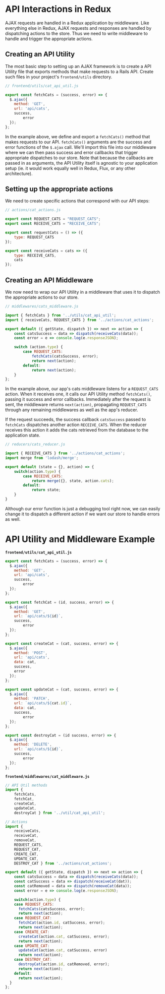 # API Interactions in Redux

AJAX requests are handled in a Redux application by middleware. Like everything
else in Redux, AJAX requests and responses are handled by dispatching actions to
the store. Thus we need to write middleware to handle and trigger the
appropriate actions.

## Creating an API Utility

The most basic step to setting up an AJAX framework is to create a API Utility
file that exports methods that make requests to a Rails API. Create
such files in your project's `frontend/utils` directory.

```js
// frontend/utils/cat_api_util.js

export const fetchCats = (success, error) => {
  $.ajax({
    method: 'GET',
    url: 'api/cats',
    success,
		error
  });
};
```

In the example above, we define and export a  `fetchCats()` method that makes
requests to our API. `fetchCats()` arguments are the success and error functions
of the `$.ajax` call. We'll import this file into our middleware where we can
then pass success and error callbacks that trigger appropriate dispatches to our
store. Note that because the callbacks are passed in as arguments, the API
Utility itself is agnostic to your application setup (ie. it would work equally
well in Redux, Flux, or any other architecture).

## Setting up the appropriate actions

We need to create specific actions that correspond with our API steps:

```js
// actions/cat_actions.js

export const REQUEST_CATS = "REQUEST_CATS";
export const RECEIVE_CATS = "RECEIVE_CATS";

export const requestCats = () => ({
	type: REQUEST_CATS
});

export const receiveCats = cats => ({
	type: RECEIVE_CATS,
	cats
});
```

## Creating an API Middleware

We now need to wrap our API Utility in a middleware that uses it to dispatch the
appropriate actions to our store.

```js
// middlewares/cats_middleware.js

import { fetchCats } from '../utils/cat_api_util';
import { receiveCats, REQUEST_CATS } from '../actions/cat_actions';

export default ({ getState, dispatch }) => next => action => {
	const catsSuccess = data => dispatch(receiveCats(data));
	const error = e => console.log(e.responseJSON);

	switch (action.type) {
		case REQUEST_CATS:
			fetchCats(catsSuccess, error);
			return next(action);
		default:
			return next(action);
	}
};
```

In the example above, our app's cats middleware listens for a `REQUEST_CATS`
action. When it receives one, it calls our API Utility method `fetchCats()`,
passing it success and error callbacks. Immediately after the request is sent,
the middleware returns `next(action)`, propagating `REQUEST_CATS` through any
remaining middlewares as well as the app's reducer.

If the request succeeds, the success callback `catsSuccess` passed to
`fetchCats` dispatches another action `RECEIVE_CATS`. When the reducer receives
this action it adds the cats retrieved from the database to the application
state.

```js
// reducers/cats_reducer.js

import { RECEIVE_CATS } from '../actions/cat_actions';
import merge from 'lodash/merge';

export default (state = {}, action) => {
	switch(action.type) {
		case RECEIVE_CATS:
			return merge({}, state, action.cats);
		default:
			return state;
	}
}
```

Although our error function is just a debugging tool right now, we can
easily change it to dispatch a different action if we want our store to handle
errors as well.

# API Utility and Middleware Example

**`frontend/utils/cat_api_util.js`**

```js
export const fetchCats = (success, error) => {
  $.ajax({
    method: 'GET',
    url: 'api/cats',
    success,
		error
  });
};

export const fetchCat = (id, success, error) => {
  $.ajax({
    method: 'GET',
    url: `api/cats/${id}`,
    success,
		error
  });
};

export const createCat = (cat, success, error) => {
  $.ajax({
    method: 'POST',
    url: 'api/cats',
    data: cat,
    success,
    error
  });
};

export const updateCat = (cat, success, error) => {
  $.ajax({
    method: 'PATCH',
    url: `api/cats/${cat.id}`,
    data: cat,
    success,
		error
  });
};

export const destroyCat = (id success, error) => {
  $.ajax({
    method: 'DELETE',
    url: `api/cats/${id}`,
    success,
		error
  });
};
```


**`frontend/middlewares/cat_middleware.js`**

```js
// API Util methods
import {
	fetchCats,
	fetchCat,
	createCat,
	updateCat,
	destroyCat } from '../util/cat_api_util';

// Actions
import {
	receiveCats,
	receiveCat,
	removeCat,
	REQUEST_CATS,
	REQUEST_CAT,
	CREATE_CAT,
	UPDATE_CAT,
	DESTROY_CAT } from '../actions/cat_actions';

export default ({ getState, dispatch }) => next => action => {
	const catsSuccess = data => dispatch(receiveCats(data));
	const catSuccess = data => dispatch(receiveCat(dat));
	const catRemoved = data => dispatch(removeCat(data));
	const error = e => console.log(e.responseJSON);

	switch(action.type) {
    case REQUEST_CATS:
      fetchCats(catsSuccess, error);
      return next(action);
    case REQUEST_CAT:
      fetchCat(action.id, catSuccess, error);
      return next(action);
    case CREATE_CAT:
      createCat(action.cat, catSuccess, error);
      return next(action);
    case UPDATE_CAT:
      updateCat(action.cat, catSuccess, error)
      return next(action);
    case DESTROY_CAT:
      destroyCat(action.id, catRemoved, error);
      return next(action);
    default:
      return next(action);
  }
};
```
